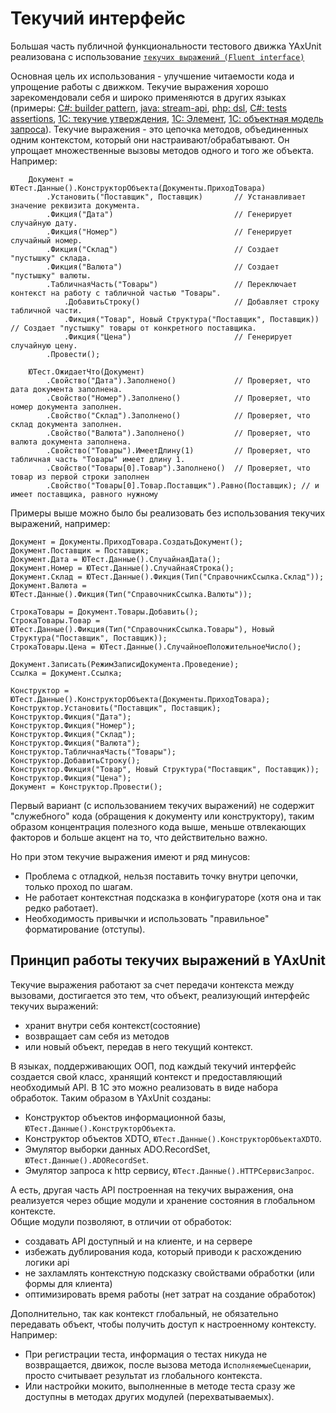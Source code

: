 # Текучий интерфейс

Большая часть публичной функциональности тестового движка YAxUnit реализована с использование [`текучих выражений (Fluent interface)`](https://ru.wikipedia.org/wiki/Fluent_interface)

Основная цель их использования - улучшение читаемости кода и упрощение работы с движком. Текучие выражения хорошо зарекомендовали себя и широко применяются в других языках (примеры: [C#: builder pattern](https://metanit.com/sharp/patterns/6.1.php), [java: stream-api](https://javarush.com/groups/posts/2203-stream-api), [php: dsl](https://ru.hexlet.io/courses/php-object-oriented-design/lessons/fluent-interface/theory_unit), [C#: tests assertions](https://fluentassertions.com/introduction), [1С: текучие утверждения](https://habr.com/ru/articles/260013/), [1С: Элемент](https://its.1c.ru/db/pubelementlang/content/18/hdoc), [1С: объектная модель запроса](https://infostart.ru/1c/articles/1991009/)).
Текучие выражения - это цепочка методов, объединенных одним контекстом, который они настраивают/обрабатывают. Он упрощает множественные вызовы методов одного и того же объекта.
Например:

```bsl title="Создание документа с использованием текучих выражений"
    Документ = ЮТест.Данные().КонструкторОбъекта(Документы.ПриходТовара)
        .Установить("Поставщик", Поставщик)       // Устанавливает значение реквизита документа.
        .Фикция("Дата")                           // Генерирует случайную дату.
        .Фикция("Номер")                          // Генерирует случайный номер.
        .Фикция("Склад")                          // Создает "пустышку" склада.
        .Фикция("Валюта")                         // Создает "пустышку" валюты.
        .ТабличнаяЧасть("Товары")                 // Переключает контекст на работу с табличной частью "Товары".
            .ДобавитьСтроку()                     // Добавляет строку табличной части.
            .Фикция("Товар", Новый Структура("Поставщик", Поставщик)) // Создает "пустышку" товары от конкретного поставщика.
            .Фикция("Цена")                       // Генерирует случайную цену.
        .Провести();
```

```bsl title="Проверка документа с использованием текучих выражений"
    ЮТест.ОжидаетЧто(Документ)
        .Свойство("Дата").Заполнено()             // Проверяет, что дата документа заполнена.
        .Свойство("Номер").Заполнено()            // Проверяет, что номер документа заполнен.
        .Свойство("Склад").Заполнено()            // Проверяет, что склад документа заполнен.
        .Свойство("Валюта").Заполнено()           // Проверяет, что валюта документа заполнена.
        .Свойство("Товары").ИмеетДлину(1)         // Проверяет, что табличная часть "Товары" имеет длину 1.
        .Свойство("Товары[0].Товар").Заполнено()  // Проверяет, что товар из первой строки заполнен
        .Свойство("Товары[0].Товар.Поставщик").Равно(Поставщик); // и имеет поставщика, равного нужному
```

Примеры выше можно было бы реализовать без использования текучих выражений, например:

```bsl title="Создание документа с заполнением случайных значений"
Документ = Документы.ПриходТовара.СоздатьДокумент();
Документ.Поставщик = Поставщик;
Документ.Дата = ЮТест.Данные().СлучайнаяДата();
Документ.Номер = ЮТест.Данные().СлучайнаяСтрока();
Документ.Склад = ЮТест.Данные().Фикция(Тип("СправочникСсылка.Склад"));
Документ.Валюта = ЮТест.Данные().Фикция(Тип("СправочникСсылка.Валюты"));

СтрокаТовары = Документ.Товары.Добавить();
СтрокаТовары.Товар = ЮТест.Данные().Фикция(Тип("СправочникСсылка.Товары"), Новый Структура("Поставщик", Поставщик));
СтрокаТовары.Цена = ЮТест.Данные().СлучайноеПоложительноеЧисло();

Документ.Записать(РежимЗаписиДокумента.Проведение);
Ссылка = Документ.Ссылка;
```

```bsl title="Или вариант используя конструктора, но без цепочки вызовов"
Конструктор = ЮТест.Данные().КонструкторОбъекта(Документы.ПриходТовара);
Конструктор.Установить("Поставщик", Поставщик);
Конструктор.Фикция("Дата");
Конструктор.Фикция("Номер");
Конструктор.Фикция("Склад");
Конструктор.Фикция("Валюта");
Конструктор.ТабличнаяЧасть("Товары");
Конструктор.ДобавитьСтроку();
Конструктор.Фикция("Товар", Новый Структура("Поставщик", Поставщик));
Конструктор.Фикция("Цена");
Документ = Конструктор.Провести();
```

Первый вариант (с использованием текучих выражений) не содержит "служебного" кода (обращения к документу или конструктору), таким образом концентрация полезного кода выше, меньше отвлекающих факторов и больше акцент на то, что действительно важно.

Но при этом текучие выражения имеют и ряд минусов:

* Проблема с отладкой, нельзя поставить точку внутри цепочки, только проход по шагам.
* Не работает контекстная подсказка в конфигураторе (хотя она и так редко работает).
* Необходимость привычки и использовать "правильное" форматирование (отступы).

## Принцип работы текучих выражений в YAxUnit

Текучие выражения работают за счет передачи контекста между вызовами, достигается это тем, что объект, реализующий интерфейс текучих выражений:

* хранит внутри себя контекст(состояние)
* возвращает сам себя из методов
* или новый объект, передав в него текущий контекст.

В языках, поддерживающих ООП, под каждый текучий интерфейс создается свой класс, хранящий контекст и предоставляющий необходимый API. В 1С это можно реализовать в виде набора обработок.
Таким образом в YAxUnit созданы:

* Конструктор объектов информационной базы, `ЮТест.Данные().КонструкторОбъекта`.
* Конструктор объектов XDTO, `ЮТест.Данные().КонструкторОбъектаXDTO`.
* Эмулятор выборки данных ADO.RecordSet, `ЮТест.Данные().ADORecordSet`.
* Эмулятор запроса к http сервису, `ЮТест.Данные().HTTPСервисЗапрос`.

А есть, другая часть API построенная на текучих выражения, она реализуется через общие модули и хранение состояния в глобальном контексте.  
Общие модули позволяют, в отличии от обработок:

* создавать API доступный и на клиенте, и на сервере
* избежать дублирования кода, который приводи к расхождению логики api
* не захламлять контекстную подсказку свойствами обработки (или формы для клиента)
* оптимизировать время работы (нет затрат на создание обработок)

Дополнительно, так как контекст глобальный, не обязательно передавать объект, чтобы получить доступ к настроенному контексту.  
Например:

* При регистрации теста, информация о тестах никуда не возвращается, движок, после вызова метода `ИсполняемыеСценарии`, просто считывает результат из глобального контекста.
* Или настройки мокито, выполненные в методе теста сразу же доступны в методах других модулей (перехватываемых).
